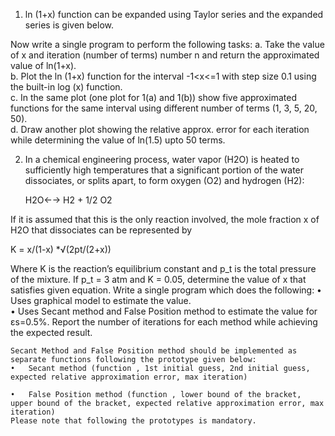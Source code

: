 1.	ln  (1+x) function can be expanded  using Taylor series and the expanded series is given below.
 
Now write a single program to perform the following tasks:
  a.	Take the value of x and iteration (number of terms) number n and return the approximated value of  ln(1+x).							
  b.	Plot the ln  (1+x)  function for the interval -1<x<=1 with step size 0.1 using the built-in log (x) function.												
  c.	In the same plot (one plot for 1(a) and 1(b)) show five approximated functions for the same interval using different number of terms (1, 3, 5, 20, 50).			
  d.	Draw another plot showing the relative approx. error for each iteration while determining the value of  ln(1.5) upto 50 terms.			

2.	In a chemical engineering process, water vapor (H2O) is heated to sufficiently high temperatures that a significant portion of the water dissociates, or splits apart, to form oxygen (O2) and hydrogen (H2):

      H2O←→ H2 + 1/2 O2

  If it is assumed that this is the only reaction involved, the mole fraction  x of H2O that dissociates can be represented by

  K = x/(1-x) *√(2pt/(2+x))

  Where K is the reaction’s equilibrium constant and p_t is the total pressure of the mixture. If p_t = 3 atm and K = 0.05, determine the value of x that satisfies given equation.
  Write a single program which does the following:
    •	Uses graphical model to estimate the value.			
    •	Uses Secant method and False Position method to estimate the value for εs=0.5%. Report the number of iterations for each  method  while achieving the expected result.

    Secant Method and False Position method should be implemented as separate functions following the prototype given below:
    •	Secant method (function , 1st initial guess, 2nd initial guess, expected relative approximation error, max iteration)

    •	False Position method (function , lower bound of the bracket, upper bound of the bracket, expected relative approximation error, max  iteration)
    Please note that following the prototypes is mandatory. 
